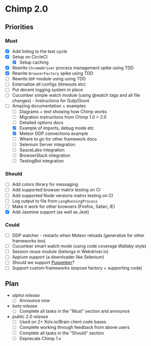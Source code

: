 # Chimp 2.0

## Priorities

### Must
* [x] Add linting to the test cycle
* [x] Setup on CircleCI
  * [x] Setup caching
* [x] Rewrite `ChromeDriver` process management spike using TDD
* [x] Rewrite `BrowserFactory` spike using TDD
* [ ] Rewrite `DDP` module using using TDD
* [ ] Externalize *all* configs (timeouts etc)
* [ ] Put decent logging system in place
* [ ] Cucumber simple watch module (using @watch tags and all file changes) - Instructions for Gulp/Grunt
* [ ] Amazing documentation + examples
  * [ ] Diagrams + text showing how Chimp works
  * [ ] Migration instructions from Chimp 1.0 > 2.0
  * [ ] Detailed options docs
  * [x] Example of imports, debug mode etc
  * [x] Meteor DDP connections example
  * [ ] Where to go for other framework docs
  * [ ] Selenium Server integration
  * [ ] SauceLabs integration
  * [ ] BrowserStack integration
  * [ ] TestingBot integration

### Should
* [ ] Add colors library for messaging
* [ ] Add supported browser matrix testing on CI
* [ ] Add supported Node versions matrix testing on CI
* [ ] Log output to file from `LongRunningProcess`
* [ ] Make it work for other browsers (Firefox, Safari, IE)
* [x] Add Jasmine support (as well as Jest)

### Could
* [ ] DDP watcher - restarts when Meteor reloads (generalize for other frameworks too)
* [ ] Cucumber smart watch mode (using code coverage Wallaby style)  
* [ ] Session reuse module (belongs in Webdriver.io)
* [ ] Appium support (a downloader like Selenium)
* [ ] Should we support [Puppeteer](https://github.com/GoogleChrome/puppeteer)?
* [ ] Support custom frameworks (expose factory + supporting code)

## Plan
* *alpha release* 
  * [ ] Announce now
* *beta release*
  * [ ] Complete all tasks in the "Must" section and announce 
* *public 2.0 release* 
  * [ ] Used on 2+ Xolv.io/Brain client code bases
  * [ ] Complete working through feedback from above users 
  * [ ] Complete all tasks in the "Should" section
  * [ ] Deprecate Chimp 1.x